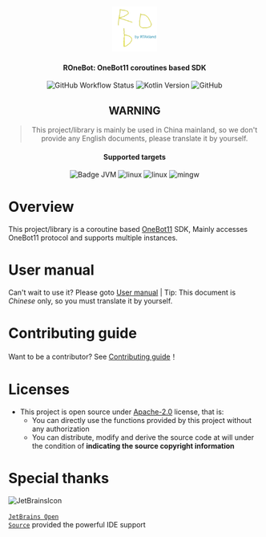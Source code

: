 <div align="center">

<img src="./assets/logo-icon-light.svg" alt="ROBICON" width="90">

<h4>ROneBot: OneBot11 coroutines based SDK</h4>

<img alt="GitHub Workflow Status" src="https://img.shields.io/github/actions/workflow/status/RTAkland/ROneBot/deploy_on_github_pages.yml">
<img alt="Kotlin Version" src="https://img.shields.io/badge/Kotlin-2.1.10-pink?logo=kotlin">
<img alt="GitHub" src="https://img.shields.io/github/license/RTAkland/ROneBot?logo=apache">

## WARNING

> This project/library is mainly be used in China mainland, so we don't provide any English documents, please translate
> it by yourself.

#### Supported targets

<img src="https://img.shields.io/badge/Platform-JVM-yellow.svg?logo=openjdk&logoColor=yellow" alt="Badge JVM" />
<img src="https://img.shields.io/badge/Platform-LinuxX64/LinuxArmX64-8A2BE2.svg?logo=linux&logoColor=8A2BE2" alt="linux" />
<img src="https://img.shields.io/badge/Platform-MacOsX64/MacOsArmX64-white.svg?logo=apple&logoColor=white" alt="linux" />
<img src="https://custom-icon-badges.demolab.com/badge/Platform-MinGWX64-0078D6?logo=windows11&logoColor=blue" alt="mingw" />

</div>

# Overview

This project/library is a coroutine based [OneBot11](https://11.onebot.dev/) SDK, Mainly accesses OneBot11 protocol and
supports multiple instances.

# User manual

Can't wait to use it? Please goto [User manual](https://rob.rtast.cn/) | Tip: This document is *Chinese* only, so you
must translate it by yourself.

# Contributing guide

Want to be a contributor? See [Contributing guide](CONTRIBUTING.md)！

# Licenses

- This project is open source under [Apache-2.0](./LICENSE) license, that is:
    - You can directly use the functions provided by this project without any authorization
    - You can distribute, modify and derive the source code at will under the condition of **indicating the source
      copyright information**

# Special thanks

<div>

<img src="https://resources.jetbrains.com/storage/products/company/brand/logos/jetbrains.png" alt="JetBrainsIcon" width="128">

<a href="https://www.jetbrains.com/opensource/"><code>JetBrains Open Source</code></a> provided the powerful IDE support

</div>
